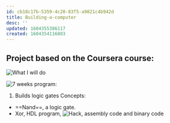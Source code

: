 ```yaml
---
id: cb18c17b-5359-4c20-83f5-a9821c4b942d
title: Building-a-computer
desc: ''
updated: 1604355386117
created: 1604354116803
---
```


## Project based on the Coursera course:

![What I will do](/assets/images/2020-11-02-21-59-48.png)

![7 weeks program:](/assets/images/2020-11-02-22-10-29.png)


1. Builds logic gates
Concepts:
- ==Nand==, a logic gate.
- Xor, HDL program, 
![Hack, assembly code and binary code](/assets/images/2020-11-02-22-15-51.png)
